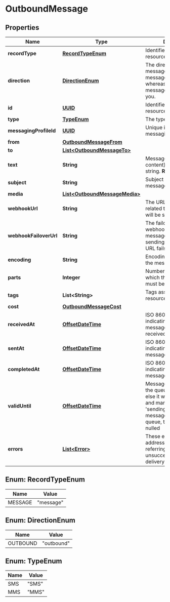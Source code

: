 # OutboundMessage

## Properties
Name | Type | Description | Notes
------------ | ------------- | ------------- | -------------
**recordType** | [**RecordTypeEnum**](#RecordTypeEnum) | Identifies the type of the resource. |  [optional]
**direction** | [**DirectionEnum**](#DirectionEnum) | The direction of the message. Inbound messages are sent to you whereas outbound messages are sent from you. |  [optional]
**id** | [**UUID**](UUID.md) | Identifies the type of resource. |  [optional]
**type** | [**TypeEnum**](#TypeEnum) | The type of message. |  [optional]
**messagingProfileId** | [**UUID**](UUID.md) | Unique identifier for a messaging profile. |  [optional]
**from** | [**OutboundMessageFrom**](OutboundMessageFrom.md) |  |  [optional]
**to** | [**List&lt;OutboundMessageTo&gt;**](OutboundMessageTo.md) |  |  [optional]
**text** | **String** | Message body (i.e., content) as a non-empty string.  **Required for SMS** |  [optional]
**subject** | **String** | Subject of multimedia message |  [optional]
**media** | [**List&lt;OutboundMessageMedia&gt;**](OutboundMessageMedia.md) |  |  [optional]
**webhookUrl** | **String** | The URL where webhooks related to this message will be sent. |  [optional]
**webhookFailoverUrl** | **String** | The failover URL where webhooks related to this message will be sent if sending to the primary URL fails. |  [optional]
**encoding** | **String** | Encoding scheme used for the message body. |  [optional]
**parts** | **Integer** | Number of parts into which the message&#x27;s body must be split. |  [optional]
**tags** | **List&lt;String&gt;** | Tags associated with the resource. |  [optional]
**cost** | [**OutboundMessageCost**](OutboundMessageCost.md) |  |  [optional]
**receivedAt** | [**OffsetDateTime**](OffsetDateTime.md) | ISO 8601 formatted date indicating when the message request was received. |  [optional]
**sentAt** | [**OffsetDateTime**](OffsetDateTime.md) | ISO 8601 formatted date indicating when the message was sent. |  [optional]
**completedAt** | [**OffsetDateTime**](OffsetDateTime.md) | ISO 8601 formatted date indicating when the message was finalized. |  [optional]
**validUntil** | [**OffsetDateTime**](OffsetDateTime.md) | Message must be out of the queue by this time or else it will be discarded and marked as &#x27;sending_failed&#x27;. Once the message moves out of the queue, this field will be nulled |  [optional]
**errors** | [**List&lt;Error&gt;**](Error.md) | These errors may point at addressees when referring to unsuccessful/unconfirmed delivery statuses. |  [optional]

<a name="RecordTypeEnum"></a>
## Enum: RecordTypeEnum
Name | Value
---- | -----
MESSAGE | &quot;message&quot;

<a name="DirectionEnum"></a>
## Enum: DirectionEnum
Name | Value
---- | -----
OUTBOUND | &quot;outbound&quot;

<a name="TypeEnum"></a>
## Enum: TypeEnum
Name | Value
---- | -----
SMS | &quot;SMS&quot;
MMS | &quot;MMS&quot;
